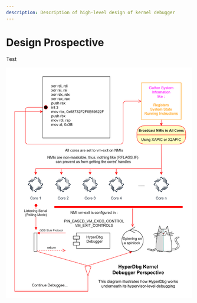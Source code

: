 ```yaml
---
description: Description of high-level design of kernel debugger
---
```


# Design Prospective

Test

![](../../../.gitbook/assets/debugger-prospective.png)

